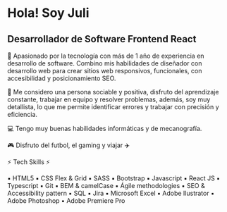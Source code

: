# Hola! Soy Juli #
## Desarrollador de Software Frontend React ##


👤 Apasionado por la tecnología con más de 1 año de experiencia en desarrollo de software. Combino mis habilidades de diseñador con desarrollo web para crear sitios web responsivos, funcionales, con accesibilidad y posicionamiento SEO.

🧠 Me considero una persona sociable y positiva, disfruto del aprendizaje constante, trabajar en equipo y resolver problemas, además, soy muy detallista, lo que me permite identificar errores y trabajar con precisión y eficiencia.

💻 Tengo muy buenas habilidades informáticas y de mecanografía.

🎮 Disfruto del futbol, el gaming y viajar ✈️


⚡ Tech Skills ⚡

▪️ HTML5
▪️ CSS Flex & Grid
▪️ SASS
▪️ Bootstrap
▪️ Javascript
▪️ React JS
▪️ Typescript
▪️ Git
▪️ BEM & camelCase
▪️ Ágile methodologies
▪️ SEO & Accessibility pattern
▪️ SQL
▪️ Jira
▪️ Microsoft Excel
▪️ Adobe Ilustrator
▪️ Adobe Photoshop
▪️ Adobe Premiere Pro
